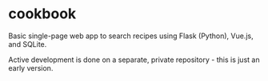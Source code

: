 # cookbook
Basic single-page web app to search recipes using Flask (Python), Vue.js, and SQLite.

Active development is done on a separate, private repository - this is just an early version.
